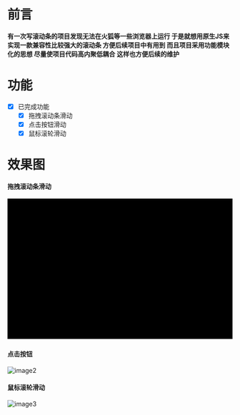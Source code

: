 # 前言
#### 有一次写滚动条的项目发现无法在火狐等一些浏览器上运行 于是就想用原生JS来实现一款兼容性比较强大的滚动条 方便后续项目中有用到 而且项目采用功能模块化的思想 尽量使项目代码高内聚低耦合 这样也方便后续的维护
# 功能
- [x] 已完成功能
  - [x] 拖拽滚动条滑动
  - [x] 点击按钮滑动
  - [x] 鼠标滚轮滑动
# 效果图
#### 拖拽滚动条滑动
![image](https://github.com/cxuhwiuefhuefu/The-scrollBar-of-native/blob/master/img/%E6%8B%96%E6%8B%BD%E6%BB%9A%E5%8A%A8%E6%9D%A1.gif)
#### 点击按钮
![image2](https://github.com/cxuhwiuefhuefu/The-scrollBar-of-native/blob/master/img/%E7%82%B9%E5%87%BB%E6%8C%89%E9%92%AE.gif)
#### 鼠标滚轮滑动
![image3](https://github.com/cxuhwiuefhuefu/The-scrollBar-of-native/blob/master/img/%E7%82%B9%E5%87%BB%E6%8C%89%E9%92%AE.gif)




